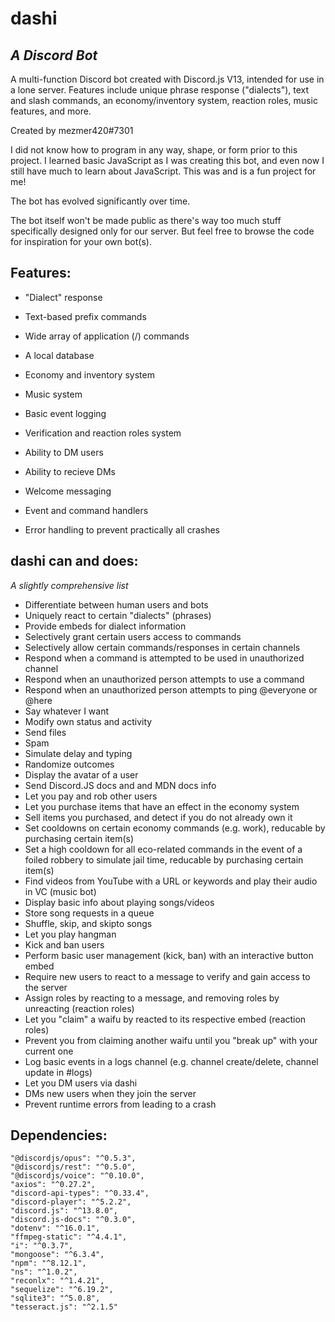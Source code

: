 # dashi
## _A Discord Bot_

A multi-function Discord bot created with Discord.js V13, intended for use in a lone server. Features include unique phrase response ("dialects"), text and slash commands, an economy/inventory system, reaction roles, music features, and more.

Created by mezmer420#7301

I did not know how to program in any way, shape, or form prior to this project. I learned basic JavaScript as I was creating this bot, and even now I still have much to learn about JavaScript. This was and is a fun project for me!

The bot has evolved significantly over time.

The bot itself won't be made public as there's way too much stuff specifically designed only for our server. But feel free to browse the code for inspiration for your own bot(s).

## Features:

- "Dialect" response
- Text-based prefix commands
- Wide array of application (/) commands
- A local database
- Economy and inventory system
- Music system
- Basic event logging
- Verification and reaction roles system
- Ability to DM users
- Ability to recieve DMs
- Welcome messaging

- Event and command handlers
- Error handling to prevent practically all crashes

## dashi can and does:

*A slightly comprehensive list*

- Differentiate between human users and bots
- Uniquely react to certain "dialects" (phrases)
- Provide embeds for dialect information
- Selectively grant certain users access to commands
- Selectively allow certain commands/responses in certain channels
- Respond when a command is attempted to be used in unauthorized channel
- Respond when an unauthorized person attempts to use a command
- Respond when an unauthorized person attempts to ping @everyone or @here
- Say whatever I want
- Modify own status and activity
- Send files
- Spam
- Simulate delay and typing
- Randomize outcomes
- Display the avatar of a user
- Send Discord.JS docs and and MDN docs info
- Let you pay and rob other users
- Let you purchase items that have an effect in the economy system
- Sell items you purchased, and detect if you do not already own it
- Set cooldowns on certain economy commands (e.g. work), reducable by purchasing certain item(s)
- Set a high cooldown for all eco-related commands in the event of a foiled robbery to simulate jail time, reducable by purchasing certain item(s)
- Find videos from YouTube with a URL or keywords and play their audio in VC (music bot)
- Display basic info about playing songs/videos
- Store song requests in a queue
- Shuffle, skip, and skipto songs
- Let you play hangman
- Kick and ban users
- Perform basic user management (kick, ban) with an interactive button embed
- Require new users to react to a message to verify and gain access to the server
- Assign roles by reacting to a message, and removing roles by unreacting (reaction roles)
- Let you "claim" a waifu by reacted to its respective embed (reaction roles)
- Prevent you from claiming another waifu until you "break up" with your current one
- Log basic events in a logs channel (e.g. channel create/delete, channel update in #logs)
- Let you DM users via dashi
- DMs new users when they join the server
- Prevent runtime errors from leading to a crash

## Dependencies:

    "@discordjs/opus": "^0.5.3",
    "@discordjs/rest": "^0.5.0",
    "@discordjs/voice": "^0.10.0",
    "axios": "^0.27.2",
    "discord-api-types": "^0.33.4",
    "discord-player": "^5.2.2",
    "discord.js": "^13.8.0",
    "discord.js-docs": "^0.3.0",
    "dotenv": "^16.0.1",
    "ffmpeg-static": "^4.4.1",
    "i": "^0.3.7",
    "mongoose": "^6.3.4",
    "npm": "^8.12.1",
    "ns": "^1.0.2",
    "reconlx": "^1.4.21",
    "sequelize": "^6.19.2",
    "sqlite3": "^5.0.8",
    "tesseract.js": "^2.1.5"
